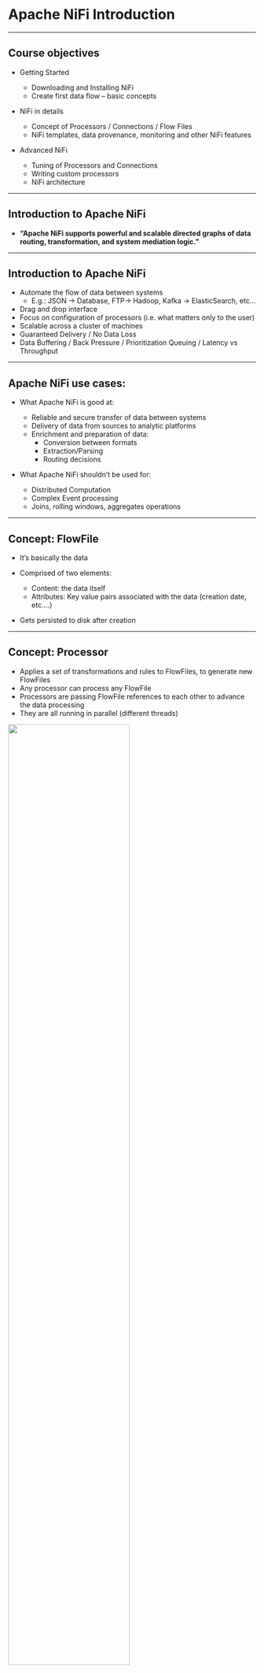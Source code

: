 # Apache NiFi Introduction

---

## Course objectives

* Getting Started
  - Downloading and Installing NiFi
  - Create first data flow – basic concepts

* NiFi in details
  - Concept of Processors / Connections / Flow Files 
  - NiFi templates, data provenance, monitoring and other NiFi features

* Advanced NiFi
  - Tuning of Processors and Connections
  - Writing custom processors
  - NiFi architecture

---

## Introduction to Apache NiFi

* **“Apache NiFi supports powerful and scalable directed graphs of data routing, transformation, and system mediation logic.”**


---

## Introduction to Apache NiFi


* Automate the flow of data between systems 
  - E.g.: JSON -> Database, FTP-> Hadoop, Kafka -> ElasticSearch, etc…
* Drag and drop interface
* Focus on configuration of processors (i.e. what matters only to the user)
* Scalable across a cluster of machines
* Guaranteed Delivery / No Data Loss 
* Data Buffering / Back Pressure / Prioritization Queuing / Latency vs Throughput


---

## Apache NiFi use cases:


* What Apache NiFi is good at:
  - Reliable and secure transfer of data between systems
  - Delivery of data from sources to analytic platforms
  - Enrichment and preparation of data:
    - Conversion between formats
    - Extraction/Parsing
    - Routing decisions

* What Apache NiFi shouldn’t be used for:
  - Distributed Computation
  - Complex Event processing
  - Joins, rolling windows, aggregates operations


---

## Concept: FlowFile

* It’s basically the data
* Comprised of two elements:
  - Content: the data itself
  - Attributes: Key value pairs associated with the data (creation date, etc.…)

* Gets persisted to disk after creation


---

## Concept: Processor

* Applies a set of transformations and rules to FlowFiles, to generate new FlowFiles
* Any processor can process any FlowFile
* Processors are passing FlowFile references to each other to advance the data processing
* They are all running in parallel (different threads)


<img src="../images/Concept-Processor.png"  style="width:70%;" /> <!-- {"left" : 0.44, "top" : 4.63, "height" : 1.51, "width" : 9.38} -->


---

## Concept: Connector

* It’s basically a queue of all the FlowFiles that are yet to be processed by Processor 2
* Defines rules about how FlowFiles are prioritized (which ones first, which ones not at all)
* Can define backpressure to avoid overflow in the system

<img src="../images/Concept-Connector.png"  style="width:70%;" /> <!-- {"left" : 0.77, "top" : 4.19, "height" : 2.88, "width" : 9.09} -->


---

## NiFi basics: FlowFile, Processor, Connector


<img src="../images/NiFi-basics.png"  style="width:70%;" /><!-- {"left" : 0.28, "top" : 2.43, "height" : 3.51, "width" : 9.68} -->

---

## NiFi: Processors
![](../images/01-categorization.png)

---

## Summary so far
* Getting Started
  - Downloading and Installing NiFi
  - Create first data flow – basic concepts
  - We created our basic flow
  - We added a processor
  - We added a connector
  - We added a connection
  - We picked up a file, generated more data, etc.

---

## Lab: Create your own processor
* Demo
* Create a processor lab

---

## Bundled and open source processors

* There is no official category for bundled processors
* But we are running a workshop to spark your creativity
* As we go, let us think of use cases for the processors

---

## DataTransformers 

* ReplaceText
  * Change a string of text to another string of text
  * US->USA
* JoltTransformText
  * JSON doc -> JSON doc
  
---

## Routing and mediation
Route on different things
if in my flowfile I have USA - goes to one processor, if I have Germany - goes to another processor


## Execute SQL
execute SQL on the database

---

## Attribute extraction
country field in your json
which country?
chain with routes on attributes

---

## System interaction
* Execute process
* Python process

---


## Data Ingestion

* GetFile
* GetFTP 
* GetHTTP 
* GetHDFS 
* ListenUDP 
* GetKafka…

---

## Sending Data: 
* PutFile, 
* PutFTP, 
* PutKafka, 
* PutEmail…
  * Your would have to create an email service for this

---

## Splitting and Aggregation
* SplitText,
  * 100 rows of text -> 100 FlowFiles
* SplitJson, 
  * Split JSON files into multiple FlowFiles
* SplitXml, 
* MergeContent…
  * For example, write a lot of content to disk

## HTTP 
* GetHTTP, 
* ListenHTTP, 
* PostHTTP
  * Microservice that receives HTTP requests 

---

## Summary of Categorization of processors

* Over 309 bundled processors
  - Data Transformation: ReplaceText, JoltTransformJSON…
  - Routing and Mediation: RouteOnAttribute, RouteOnContent, ControlRate…
  - Database Access: ExecuteSQL, ConvertJSONToSQL, PutSQL...
  - Attribute Extraction: EvaluateJsonPath, ExtractText, UpdateAttribute…
  - System Interaction: ExecuteProcess …
  - Data Ingestion: GetFile, GetFTP, GetHTTP, GetHDFS, ListenUDP, GetKafka…
  - Sending Data: PutFile, PutFTP, PutKafka, PutEmail…
  - Splitting and Aggregation: SplitText, SplitJson, SplitXml, MergeContent…
  - HTTP: GetHTTP, ListenHTTP, PostHTTP…
  - AWS: FetchS3Object, PutS3Object, PutSNS, GetSQS
  
---

## Lab
* Break up in teams
* Create a use case
* Implement the use case in NiFi
* Present the use case to the teams

---

## So far...
* We created our basic flow
  - We added a processor
  - We added a connector
  - We added a connection
  - We picked up a file, generated more data, etc.
  - But really, generating data easily is a problem
    - We need to be able to generate data in a way that is easy to understand and use


---

## Generate data lab

---

